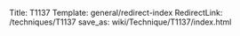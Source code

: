 Title: T1137
Template: general/redirect-index
RedirectLink: /techniques/T1137
save_as: wiki/Technique/T1137/index.html